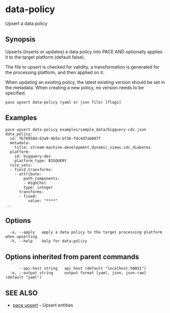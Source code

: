 # data-policy

Upsert a data policy

## Synopsis

Upserts (inserts or updates) a data policy into PACE AND optionally applies it to the target platform (default false).

The file to upsert is checked for validity, a transformation is generated for the processing platform, and then applied on it.

When updating an existing policy, the latest existing version should be set in the metadata. When creating a new policy, no version needs to be specified.

```
pace upsert data-policy (yaml or json file) [flags]
```

## Examples

```
pace upsert data-policy examples/sample_data/bigquery-cdc.json
data_policy:
  id: fb76958d-63a9-4b5e-bf36-fdc4d7ab807f
  metadata:
    title: stream-machine-development.dynamic_views.cdc_diabetes
  platform:
    id: bigquery-dev
    platform_type: BIGQUERY
  rule_sets:
  - field_transforms:
    - attribute:
        path_components:
        - HighChol
        type: integer
      transforms:
      - fixed:
          value: "****"
...
```

## Options

```
  -a, --apply   apply a data policy to the target processing platform when upserting
  -h, --help    help for data-policy
```

## Options inherited from parent commands

```
      --api-host string   api host (default "localhost:50051")
  -o, --output string     output format [yaml, json, json-raw] (default "yaml")
```

## SEE ALSO

* [pace upsert](./) - Upsert entities
